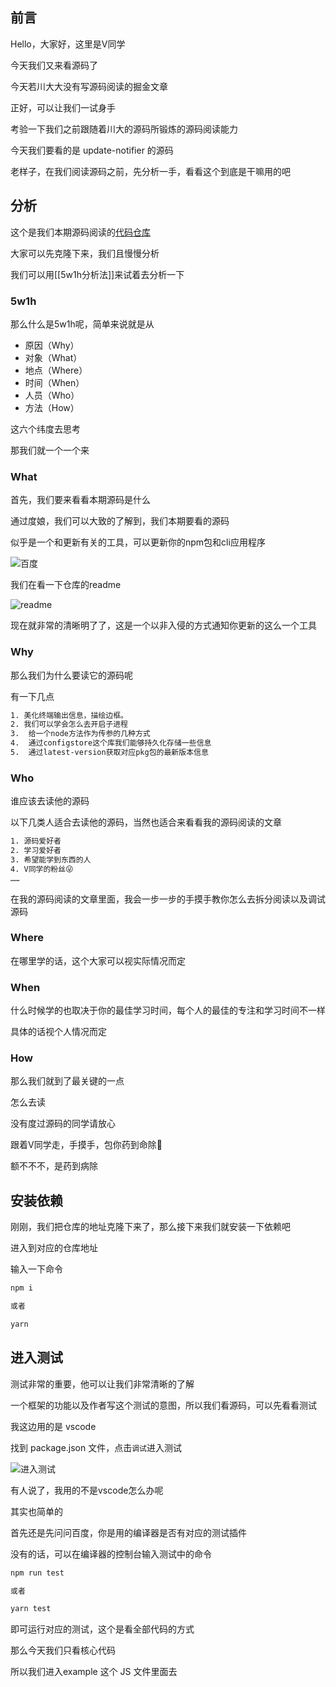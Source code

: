 ## 前言
Hello，大家好，这里是V同学

今天我们又来看源码了

今天若川大大没有写源码阅读的掘金文章

正好，可以让我们一试身手

考验一下我们之前跟随着川大的源码所锻炼的源码阅读能力

今天我们要看的是 update-notifier 的源码

老样子，在我们阅读源码之前，先分析一手，看看这个到底是干嘛用的吧

## 分析
这个是我们本期源码阅读的[代码仓库](https://github.com/yeoman/update-notifier)

大家可以先克隆下来，我们且慢慢分析

我们可以用[[5w1h分析法]]来试着去分析一下

### 5w1h

那么什么是5w1h呢，简单来说就是从

- 原因（Why）
- 对象（What）
- 地点（Where）
- 时间（When）
- 人员（Who）
- 方法（How）

这六个纬度去思考

那我们就一个一个来

### What

首先，我们要来看看本期源码是什么

通过度娘，我们可以大致的了解到，我们本期要看的源码

似乎是一个和更新有关的工具，可以更新你的npm包和cli应用程序

![百度](https://cdn.jsdelivr.net/gh/Vixcity/FigureBed/img/202110211032380.jpg)

我们在看一下仓库的readme

![readme](https://cdn.jsdelivr.net/gh/Vixcity/FigureBed/img/202110211034793.png)

现在就非常的清晰明了了，这是一个以非入侵的方式通知你更新的这么一个工具

### Why

那么我们为什么要读它的源码呢

有一下几点
```bash
1. 美化终端输出信息，描绘边框。
2. 我们可以学会怎么去开启子进程
3.  给一个node方法作为传参的几种方式
4.  通过configstore这个库我们能够持久化存储一些信息
5.  通过latest-version获取对应pkg包的最新版本信息
```

### Who
谁应该去读他的源码

以下几类人适合去读他的源码，当然也适合来看看我的源码阅读的文章

```bash
1. 源码爱好者
2. 学习爱好者
3. 希望能学到东西的人
4. V同学的粉丝😜
……
```

在我的源码阅读的文章里面，我会一步一步的手摸手教你怎么去拆分阅读以及调试源码

### Where

在哪里学的话，这个大家可以视实际情况而定

### When

什么时候学的也取决于你的最佳学习时间，每个人的最佳的专注和学习时间不一样

具体的话视个人情况而定

### How
那么我们就到了最关键的一点

怎么去读

没有度过源码的同学请放心

跟着V同学走，手摸手，包你药到命除🤪

额不不不，是药到病除

## 安装依赖

刚刚，我们把仓库的地址克隆下来了，那么接下来我们就安装一下依赖吧

进入到对应的仓库地址

输入一下命令

```bash 
npm i 

或者

yarn
```

## 进入测试

测试非常的重要，他可以让我们非常清晰的了解

一个框架的功能以及作者写这个测试的意图，所以我们看源码，可以先看看测试

我这边用的是 vscode

找到 package.json 文件，点击`调试`进入测试

![进入测试](https://cdn.jsdelivr.net/gh/Vixcity/FigureBed/img/202110211055408.png)

有人说了，我用的不是vscode怎么办呢

其实也简单的

首先还是先问问百度，你是用的编译器是否有对应的测试插件

没有的话，可以在编译器的控制台输入测试中的命令

```bash
npm run test

或者

yarn test
```

即可运行对应的测试，这个是看全部代码的方式

那么今天我们只看核心代码

所以我们进入example 这个 JS 文件里面去